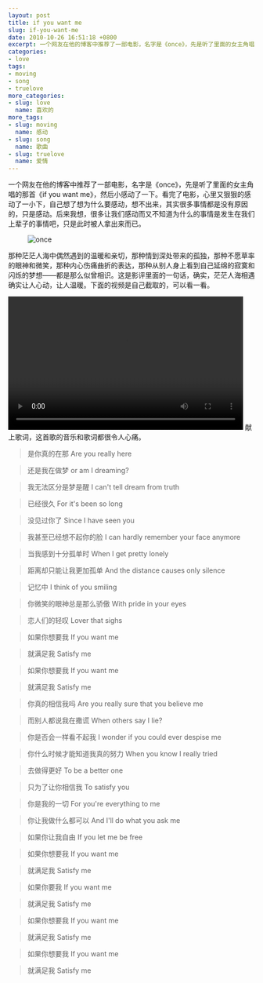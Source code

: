 ```yaml
---
layout: post
title: if you want me
slug: if-you-want-me
date: 2010-10-26 16:51:18 +0800
excerpt: 一个网友在他的博客中推荐了一部电影，名字是《once》，先是听了里面的女主角唱的那首《if you want me》，然后小感动了一下。看完了电影，心里又狠狠的感动了一小下，自己想了想为什么要感动，想不出来，其实很多事情都是没有原因的，只是感动。后来我想，很多让我们感动而又不知道为什么的事情是发生在我们上辈子的事情吧，只是此时被人拿出来而已。
categories:
- love
tags:
- moving
- song
- truelove
more_categories:
- slug: love
  name: 喜欢的
more_tags:
- slug: moving
  name: 感动
- slug: song
  name: 歌曲
- slug: truelove
  name: 爱情
---
```


一个网友在他的博客中推荐了一部电影，名字是《once》，先是听了里面的女主角唱的那首《if you want me》，然后小感动了一下。看完了电影，心里又狠狠的感动了一小下，自己想了想为什么要感动，想不出来，其实很多事情都是没有原因的，只是感动。后来我想，很多让我们感动而又不知道为什么的事情是发生在我们上辈子的事情吧，只是此时被人拿出来而已。


<figure>
	<img src="{{ site.path.uploads }}2010/10/26/if-you-want-me/once1.jpg" alt="once" />
</figure>

那种茫茫人海中偶然遇到的温暖和亲切，那种情到深处带来的孤独，那种不愿草率的眼神和微笑，那种内心伤痛曲折的表达，那种从别人身上看到自己延绵的寂寞和闪烁的梦想——都是那么似曾相识。这是影评里面的一句话，确实，茫茫人海相遇确实让人心动，让人温暖。下面的视频是自己截取的，可以看一看。

<video width="480" height="272" controls="controls">
	<source src="{{ site.path.uploads }}2010/10/26/if-you-want-me/if-you-want-me.webm" type="video/webm" />
	<source src="{{ site.path.uploads }}2010/10/26/if-you-want-me/if-you-want-me.mp4" type="video/mp4" />
	Your browser does not support the video tag.
</video>
献上歌词，这首歌的音乐和歌词都很令人心痛。

> 是你真的在那
> Are you really here

> 还是我在做梦
> or am I dreaming?

> 我无法区分是梦是醒
> I can't tell dream from truth

> 已经很久
> For it's been so long

> 没见过你了
> Since I have seen you

> 我甚至已经想不起你的脸
> I can hardly remember your face anymore

> 当我感到十分孤单时
> When I get pretty lonely

> 距离却只能让我更加孤单
> And the distance causes only silence

> 记忆中
> I think of you smiling

> 你微笑的眼神总是那么骄傲
> With pride in your eyes

> 恋人们的轻叹
> Lover that sighs

> 如果你想要我
> If you want me

> 就满足我
> Satisfy me

> 如果你想要我
> If you want me

> 就满足我
> Satisfy me

> 你真的相信我吗
> Are you really sure that you believe me

> 而别人都说我在撒谎
> When others say I lie?

> 你是否会一样看不起我
> I wonder if you could ever despise me

> 你什么时候才能知道我真的努力
> When you know I really tried

> 去做得更好
> To be a better one

> 只为了让你相信我
> To satisfy you

> 你是我的一切
> For you're everything to me

> 你让我做什么都可以
> And I'll do what you ask me

> 如果你让我自由
> If you let me be free

> 如果你想要我
> If you want me

> 就满足我
> Satisfy me

> 如果你要我
> If you want me

> 就满足我
> Satisfy me

> 如果你想要我
> If you want me

> 就满足我
> Satisfy me

> 如果你想要我
> If you want me

> 就满足我
> Satisfy me


